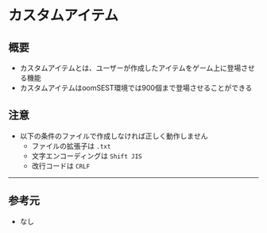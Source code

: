 # カスタムアイテム
## 概要
* カスタムアイテムとは、ユーザーが作成したアイテムをゲーム上に登場させる機能
* カスタムアイテムはoomSEST環境では900個まで登場させることができる

## 注意
* 以下の条件のファイルで作成しなければ正しく動作しません
    * ファイルの拡張子は `.txt`
    * 文字エンコーディングは `Shift JIS`
    * 改行コードは `CRLF`

---

## 参考元
* なし
